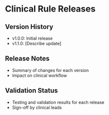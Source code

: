 # Clinical Rule Releases

## Version History
- v1.0.0: Initial release
- v1.1.0: [Describe update]

## Release Notes
- Summary of changes for each version
- Impact on clinical workflow

## Validation Status
- Testing and validation results for each release
- Sign-off by clinical leads 